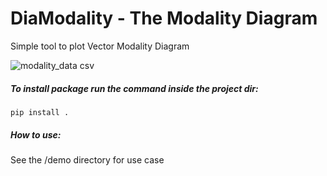 # DiaModality - The Modality Diagram

Simple tool to plot Vector Modality Diagram

![modality_data csv](https://github.com/user-attachments/assets/eb77b4d7-281f-45b0-a5ce-4c2442fc9a75)

##### To install package run the command inside the project dir:
``pip install .``


##### How to use:
See the /demo directory for use case
